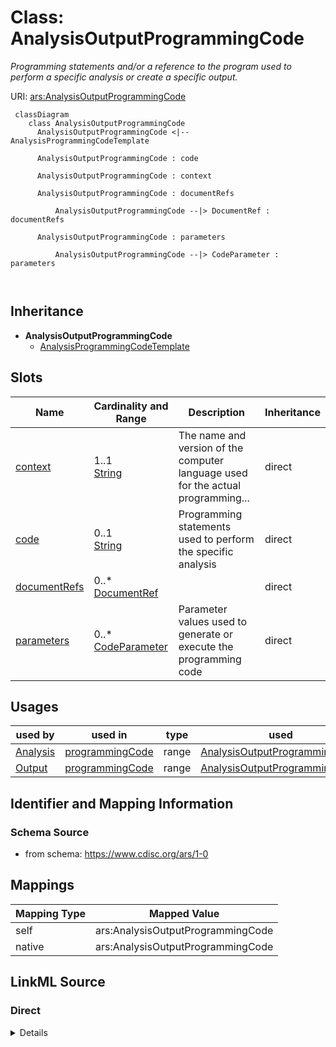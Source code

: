 # Class: AnalysisOutputProgrammingCode


_Programming statements and/or a reference to the program used to perform a specific analysis or create a specific output._





URI: [ars:AnalysisOutputProgrammingCode](https://www.cdisc.org/ars/1-0/AnalysisOutputProgrammingCode)



```mermaid
 classDiagram
    class AnalysisOutputProgrammingCode
      AnalysisOutputProgrammingCode <|-- AnalysisProgrammingCodeTemplate
      
      AnalysisOutputProgrammingCode : code
        
      AnalysisOutputProgrammingCode : context
        
      AnalysisOutputProgrammingCode : documentRefs
        
          AnalysisOutputProgrammingCode --|> DocumentRef : documentRefs
        
      AnalysisOutputProgrammingCode : parameters
        
          AnalysisOutputProgrammingCode --|> CodeParameter : parameters
        
      
```





## Inheritance
* **AnalysisOutputProgrammingCode**
    * [AnalysisProgrammingCodeTemplate](AnalysisProgrammingCodeTemplate.md)



## Slots

| Name | Cardinality and Range | Description | Inheritance |
| ---  | --- | --- | --- |
| [context](context.md) | 1..1 <br/> [String](String.md) | The name and version of the computer language used for the actual programming... | direct |
| [code](code.md) | 0..1 <br/> [String](String.md) | Programming statements used to perform the specific analysis | direct |
| [documentRefs](documentRefs.md) | 0..* <br/> [DocumentRef](DocumentRef.md) |  | direct |
| [parameters](parameters.md) | 0..* <br/> [CodeParameter](CodeParameter.md) | Parameter values used to generate or execute the programming code | direct |





## Usages

| used by | used in | type | used |
| ---  | --- | --- | --- |
| [Analysis](Analysis.md) | [programmingCode](programmingCode.md) | range | [AnalysisOutputProgrammingCode](AnalysisOutputProgrammingCode.md) |
| [Output](Output.md) | [programmingCode](programmingCode.md) | range | [AnalysisOutputProgrammingCode](AnalysisOutputProgrammingCode.md) |






## Identifier and Mapping Information







### Schema Source


* from schema: https://www.cdisc.org/ars/1-0





## Mappings

| Mapping Type | Mapped Value |
| ---  | ---  |
| self | ars:AnalysisOutputProgrammingCode |
| native | ars:AnalysisOutputProgrammingCode |





## LinkML Source

<!-- TODO: investigate https://stackoverflow.com/questions/37606292/how-to-create-tabbed-code-blocks-in-mkdocs-or-sphinx -->

### Direct

<details>
```yaml
name: AnalysisOutputProgrammingCode
description: Programming statements and/or a reference to the program used to perform
  a specific analysis or create a specific output.
from_schema: https://www.cdisc.org/ars/1-0
rank: 1000
slots:
- context
- code
- documentRefs
- parameters
slot_usage:
  parameters:
    name: parameters
    description: Parameter values used to generate or execute the programming code.
    domain_of:
    - AnalysisOutputProgrammingCode
    range: CodeParameter

```
</details>

### Induced

<details>
```yaml
name: AnalysisOutputProgrammingCode
description: Programming statements and/or a reference to the program used to perform
  a specific analysis or create a specific output.
from_schema: https://www.cdisc.org/ars/1-0
rank: 1000
slot_usage:
  parameters:
    name: parameters
    description: Parameter values used to generate or execute the programming code.
    domain_of:
    - AnalysisOutputProgrammingCode
    range: CodeParameter
attributes:
  context:
    name: context
    description: The name and version of the computer language used for the actual
      programming statements provided.
    examples:
    - value: SAS Version 9.2
    from_schema: https://www.cdisc.org/ars/1-0
    rank: 1000
    alias: context
    owner: AnalysisOutputProgrammingCode
    domain_of:
    - AnalysisOutputProgrammingCode
    range: string
    required: true
  code:
    name: code
    description: Programming statements used to perform the specific analysis.
    from_schema: https://www.cdisc.org/ars/1-0
    rank: 1000
    alias: code
    owner: AnalysisOutputProgrammingCode
    domain_of:
    - AnalysisOutputProgrammingCode
    range: string
  documentRefs:
    name: documentRefs
    from_schema: https://www.cdisc.org/ars/1-0
    rank: 1000
    multivalued: true
    alias: documentRefs
    owner: AnalysisOutputProgrammingCode
    domain_of:
    - Analysis
    - AnalysisMethod
    - AnalysisOutputProgrammingCode
    - Output
    range: DocumentRef
    inlined: true
    inlined_as_list: true
  parameters:
    name: parameters
    description: Parameter values used to generate or execute the programming code.
    from_schema: https://www.cdisc.org/ars/1-0
    rank: 1000
    multivalued: true
    alias: parameters
    owner: AnalysisOutputProgrammingCode
    domain_of:
    - AnalysisOutputProgrammingCode
    range: CodeParameter
    inlined: true
    inlined_as_list: true

```
</details>